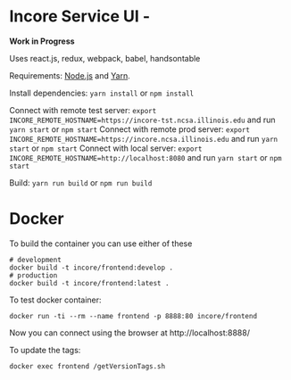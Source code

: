 Incore Service UI -
==================================

**Work in Progress**

Uses react.js, redux, webpack, babel, handsontable

Requirements: [Node.js](https://nodejs.org) and [Yarn](https://yarnpkg.com).

Install dependencies: `yarn install` or `npm install`

Connect with remote test server: `export INCORE_REMOTE_HOSTNAME=https://incore-tst.ncsa.illinois.edu` and run `yarn start` or `npm start`
Connect with remote prod server: `export INCORE_REMOTE_HOSTNAME=https://incore.ncsa.illinois.edu` and run `yarn start` or `npm start`
Connect with local server: `export INCORE_REMOTE_HOSTNAME=http://localhost:8080` and run `yarn start` or `npm start`

Build: `yarn run build` or `npm run build`

Docker
======

To build the container you can use either of these

```
# development
docker build -t incore/frontend:develop .
# production
docker build -t incore/frontend:latest .
```

To test docker container:

```
docker run -ti --rm --name frontend -p 8888:80 incore/frontend
```

Now you can connect using the browser at http://localhost:8888/

To update the tags:

```
docker exec frontend /getVersionTags.sh
```
